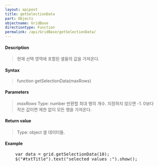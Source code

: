 ```yaml
---
layout: apipost
title: getSelectionData
part: Objects
objectname: GridBase
directiontype: Function
permalink: /api/GridBase/getSelectionData/
---
```



#### Description

> 현재 선택 영역에 포함된 셀들의 값을 가져온다.

#### Syntax

> function getSelectionData(maxRows)

#### Parameters

> *maxRows*
> Type: number
> 반환할 최대 행의 개수. 지정하지 않으면 -1. 0보다 작은 값이면 제한 없이 모든 행을 가져온다.

#### Return value

> Type: object
> 셀 데이터들.

#### Example

<pre class="prettyprint">
    var data = grid.getSelectionData(10);
    $("#txtTitle").text("selected values :").show();
</pre>

